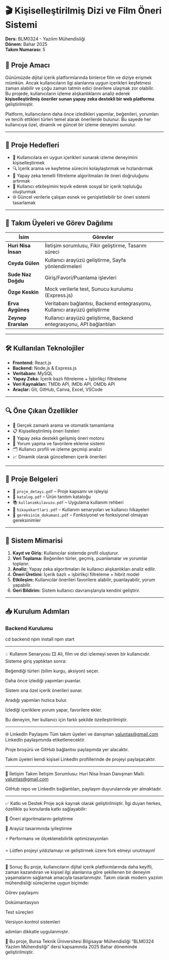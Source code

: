 # 🎬 Kişiselleştirilmiş Dizi ve Film Öneri Sistemi

**Ders:** BLM0324 - Yazılım Mühendisliği  
**Dönem:** Bahar 2025  
**Takım Numarası:** 5  

## 📌 Proje Amacı

Günümüzde dijital içerik platformlarında binlerce film ve diziye erişmek mümkün. Ancak kullanıcıların ilgi alanlarına uygun içerikleri keşfetmesi zaman alabilir ve çoğu zaman tatmin edici önerilere ulaşmak zor olabilir.  
Bu projede, kullanıcıların izleme alışkanlıklarını analiz ederek **kişiselleştirilmiş öneriler sunan yapay zeka destekli bir web platformu** geliştirilmiştir.

Platform, kullanıcıların daha önce izledikleri yapımlar, beğenileri, yorumları ve tercih ettikleri türleri temel alarak önerilerde bulunur. Bu sayede her kullanıcıya özel, dinamik ve güncel bir izleme deneyimi sunulur.

---

## 🎯 Proje Hedefleri

- 🎯 Kullanıcılara en uygun içerikleri sunarak izleme deneyimini kişiselleştirmek  
- 🔍 İçerik arama ve keşfetme sürecini kolaylaştırmak ve hızlandırmak  
- 🧠 Yapay zeka temelli filtreleme algoritmaları ile öneri doğruluğunu artırmak  
- 💬 Kullanıcı etkileşimini teşvik ederek sosyal bir içerik topluluğu oluşturmak  
- 🌐 Güncel verilerle çalışan esnek ve genişletilebilir bir öneri sistemi tasarlamak  

---

## 👥 Takım Üyeleri ve Görev Dağılımı

| İsim               | Görevler                                                                 |
|--------------------|--------------------------------------------------------------------------|
| **Huri Nisa İnsan** | İletişim sorumlusu, Fikir geliştirme, Tasarım süreci                    |
| **Ceyda Gülen**     | Kullanıcı arayüzü geliştirme, Sayfa yönlendirmeleri                     |
| **Sude Naz Doğdu**  | Giriş/Favori/Puanlama işlevleri                                         |
| **Özge Keskin**     | Mock verilerle test, Sunucu kurulumu (Express.js)                       |
| **Erva Aygüneş**    | Veritabanı bağlantısı, Backend entegrasyonu, Kullanıcı arayüzü geliştirme |
| **Zeynep Erarslan** | Kullanıcı arayüzü geliştirme, Backend entegrasyonu, API bağlantıları     |

---

## 🛠️ Kullanılan Teknolojiler

- **Frontend:** React.js  
- **Backend:** Node.js & Express.js  
- **Veritabanı:** MySQL  
- **Yapay Zeka:** İçerik bazlı filtreleme + İşbirlikçi filtreleme  
- **Veri Kaynakları:** TMDb API, IMDb API, OMDb API  
- **Araçlar:** Git, GitHub, Canva, Excel, VSCode  

---

## 🔍 Öne Çıkan Özellikler

- 🔎 Gerçek zamanlı arama ve otomatik tamamlama  
- 📋 Kişiselleştirilmiş öneri listeleri  
- 🧠 Yapay zeka destekli gelişmiş öneri motoru  
- 💬 Yorum yapma ve favorilere ekleme sistemi  
- 🗂️ Kullanıcı profili ve izleme geçmişi analizi  
- 📈 Dinamik olarak güncellenen içerik önerileri  

---

## 📎 Proje Belgeleri

- 📄 `proje_detayı.pdf` – Proje kapsamı ve işleyişi  
- 📘 `katalog.pdf` – Ürün tanıtım kataloğu  
- 📚 `kullanımkılavuzu.pdf` – Uygulama kullanım rehberi  
- 🧾 `hikayekartlari.pdf` – Kullanım senaryoları ve kullanıcı hikayeleri  
- 📑 `gereksinim_dokumani.pdf` – Fonksiyonel ve fonksiyonel olmayan gereksinimler  

---

## 🧩 Sistem Mimarisi

1. **Kayıt ve Giriş:** Kullanıcılar sistemde profil oluşturur.  
2. **Veri Toplama:** Beğenilen türler, geçmiş, puanlamalar ve yorumlar toplanır.  
3. **Analiz:** Yapay zeka algoritmaları ile kullanıcı alışkanlıkları analiz edilir.  
4. **Öneri Üretimi:** İçerik bazlı + işbirlikçi filtreleme + hibrit model  
5. **Etkileşim:** Kullanıcılar önerileri favorilere alabilir, puanlayabilir, yorum yapabilir.  
6. **Geri Bildirim:** Sistem kullanıcı davranışlarıyla kendini geliştirir.  

---

## 📥 Kurulum Adımları

### Backend Kurulumu

cd backend
npm install
npm start

---

💡 Kullanım Senaryosu
🎞 Ali, film ve dizi izlemeyi seven bir kullanıcıdır. Sisteme giriş yaptıktan sonra:

Beğendiği türleri (bilim kurgu, aksiyon) seçer.

Daha önce izlediği yapımları puanlar.

Sistem ona özel içerik önerileri sunar.

Aradığı yapımları hızlıca bulur.

İzlediği içeriklere yorum yapar, favorilere ekler.

Bu deneyim, her kullanıcı için farklı şekilde özelleştirilmiştir.

---

🌐 LinkedIn Paylaşımı
Tüm takım üyeleri ve danışman valuntas@gmail.com LinkedIn paylaşımında etiketlenecektir.

Proje broşürü ve GitHub bağlantısı paylaşımda yer alacaktır.

Takım üyeleri kendi kişisel LinkedIn profillerinde de projeyi paylaşacaktır.

---


📧 İletişim
Takım İletişim Sorumlusu: Huri Nisa İnsan
Danışman Maili: valuntas@gmail.com

GitHub repo ve LinkedIn bağlantıları, paylaşım duyurularında yer almaktadır.

---

✅ Katkı ve Destek
Proje açık kaynak olarak geliştirilmiştir.
İlgi duyan herkes, özellikle şu konularda katkı sağlayabilir:

🔁 Öneri algoritmalarını geliştirme

🎨 Arayüz tasarımında iyileştirme

⚡ Performans ve ölçeklenebilirlik optimizasyonları

⭐ Lütfen projeyi yıldızlamayı ve geliştirmek üzere fork etmeyi unutmayın!

---

🏁 Sonuç
Bu proje, kullanıcıların dijital içerik platformlarında daha keyifli, zaman kazandıran ve kişisel ilgi alanlarına göre şekillenen bir deneyim yaşamalarını sağlamak amacıyla tasarlanmıştır.
Takım olarak modern yazılım mühendisliği süreçlerine uygun biçimde:

Görev paylaşımı

Dokümantasyon

Test süreçleri

Versiyon kontrol sistemleri

adımları dikkatle uygulanmıştır.

📌 Bu proje, Bursa Teknik Üniversitesi Bilgisayar Mühendisliği “BLM0324 Yazılım Mühendisliği” dersi kapsamında 2025 Bahar döneminde geliştirilmiştir.

```bash











